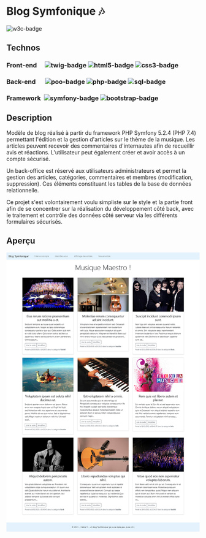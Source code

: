 # Blog Symfonique 🎶
![w3c-badge](https://img.shields.io/badge/W3C-validation-green?style=for-the-badge)


## Technos
### Front-end&emsp; ![twig-badge](https://img.shields.io/badge/Twig-green?style=for-the-badge&color=bacf29) ![html5-badge](https://img.shields.io/badge/HTML5-orange?style=for-the-badge&color=f0632a) ![css3-badge](https://img.shields.io/badge/CSS3-blue?style=for-the-badge&color=3b9ad8)
### Back-end &emsp; ![poo-badge](https://img.shields.io/badge/POO-lightgrey?style=for-the-badge) ![php-badge](https://img.shields.io/badge/PHP-9cf?style=for-the-badge&color=8a9bd4) ![sql-badge](https://img.shields.io/badge/SQL-orange?style=for-the-badge&color=e68d02)
### Framework&nbsp; ![symfony-badge](https://img.shields.io/badge/Symfony-black?style=for-the-badge) ![bootstrap-badge](https://img.shields.io/badge/Bootstrap-blueviolet?style=for-the-badge&color=8c57d9)


## Description
Modèle de blog réalisé à partir du framework PHP Symfony 5.2.4 (PHP 7.4) permettant l'édition et la gestion d'articles sur le thème de la musique.
Les articles peuvent recevoir des commentaires d'internautes afin de recueillir avis et réactions.
L'utilisateur peut également créer et avoir accès à un compte sécurisé.

Un back-office est réservé aux utilisateurs administrateurs et permet la gestion des articles, catégories, commentaires et membres (modification, suppression). Ces éléments constituant les tables de la base de données relationnelle.

Ce projet s'est volontairement voulu simpliste sur le style et la partie front afin de se concentrer sur la réalisation du développement côté back, avec le traitement et contrôle des données côté serveur via les différents formulaires sécurisés.


## Aperçu
![screenshot](https://github.com/celine-trv/blog_symfonique/blob/master/screenshot.jpg)
